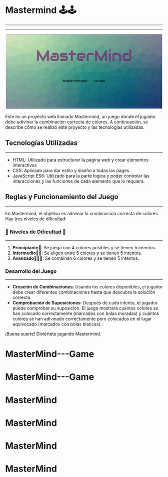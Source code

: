# Mastermind 🕹️🕹️
***
***
<p>
   <div align="center">
      <img src="./img/M1.png" style="max-width: 100%;" width="500">
   </div>      
</p>

Este es un proyecto web llamado Mastermind, un juego donde el jugador debe adivinar la combinación correcta de colores. A continuación, se describe cómo se realizó este proyecto y las tecnologías utilizadas.

## Tecnologías Utilizadas
***

- HTML: Utilizado para estructurar la página web y crear elementos interactivos
- CSS:  Aplicado para dar estilo y diseño a todas las pages
- JavaScript ES6: Utilizado para la parte logica y poder controlar las interacciones y las funciones de cada elemento que lo requiera.

## Reglas y Funcionamiento del Juego
***

En Mastermind, el objetivo es adivinar la combinación correcta de colores. Hay tres niveles de dificultad:

### 👾 Niveles de Dificultad 👾
***

1. **Principiante**👾: Se juega con 4 colores posibles y se tienen 5 intentos.
2. **Intermedio**👾👾: Se eligen entre 5 colores y se tienen 5 intentos.
3. **Avanzado**👾👾👾: Se combinan 6 colores y se tienen 5 intentos.

### Desarrollo del Juego
***

- **Creación de Combinaciones**: Usando los colores disponibles, el jugador debe crear diferentes combinaciones hasta que descubra la solución correcta.
- **Comprobación de Suposiciones**: Después de cada intento, el jugador puede comprobar su suposición. El juego mostrará cuántos colores se han colocado correctamente (marcados con bolas moradas) y cuántos colores se han adivinado correctamente pero colocados en el lugar equivocado (marcados con bolas blancas).

¡Buena suerte! Diviértete jugando Mastermind.
# MasterMind---Game
# MasterMind---Game
# MasterMind
# MasterMind
# MasterMind
# MasterMind
